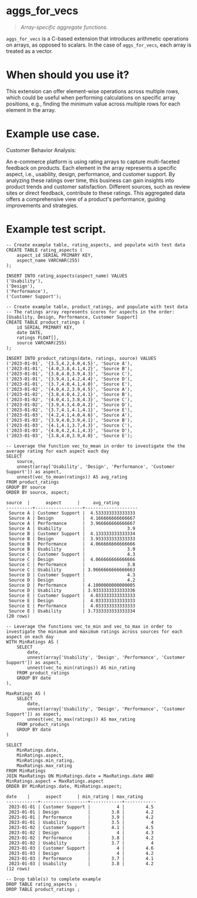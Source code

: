 # aggs_for_vecs
> *Array-specific aggregate functions.*

`aggs_for_vecs` is a C-based extension that introduces arithmetic operations on arrays, as opposed to scalars. In the case of `aggs_for_vecs`, each array is treated as a vector.


# When should you use it?
This extension can offer element-wise operations across multiple rows, which could be useful when performing calculations on specific array positions, e.g., finding the minimum value across multiple rows for each element in the array.


# Example use case.

Customer Behavior Analysis:

An e-commerce platform is using rating arrays to capture multi-faceted feedback on products. Each element in the array represents a specific aspect, i.e., usability, design, performance, and customer support. By analyzing these ratings over time, this business can gain insights into product trends and customer satisfaction. Different sources, such as review sites or direct feedback, contribute to these ratings. This aggregated data offers a comprehensive view of a product's performance, guiding improvements and strategies.


# Example test script.
```
-- Create example table, rating_aspects, and populate with test data
CREATE TABLE rating_aspects (
    aspect_id SERIAL PRIMARY KEY,
    aspect_name VARCHAR(255)
);

INSERT INTO rating_aspects(aspect_name) VALUES
('Usability'),
('Design'),
('Performance'),
('Customer Support');

-- Create example table, product_ratings, and populate with test data
-- The ratings array represents scores for aspects in the order: [Usability, Design, Performance, Customer Support]
CREATE TABLE product_ratings (
    id SERIAL PRIMARY KEY,
    date DATE,
    ratings FLOAT[],
    source VARCHAR(255)
);

INSERT INTO product_ratings(date, ratings, source) VALUES
('2023-01-01', '{3.5,4.2,4.0,4.5}', 'Source A'),
('2023-01-01', '{4.0,3.8,4.1,4.2}', 'Source B'),
('2023-01-01', '{3.8,4.0,3.9,4.3}', 'Source C'),
('2023-01-01', '{3.9,4.1,4.2,4.4}', 'Source D'),
('2023-01-01', '{3.7,4.0,4.1,4.0}', 'Source E'),
('2023-01-02', '{4.0,4.2,3.9,4.5}', 'Source A'),
('2023-01-02', '{3.8,4.0,4.2,4.1}', 'Source B'),
('2023-01-02', '{4.0,4.1,3.8,4.3}', 'Source C'),
('2023-01-02', '{3.9,4.3,4.0,4.2}', 'Source D'),
('2023-01-02', '{3.7,4.1,4.1,4.1}', 'Source E'),
('2023-01-03', '{4.2,4.1,4.0,4.6}', 'Source A'),
('2023-01-03', '{3.9,4.0,3.9,4.1}', 'Source B'),
('2023-01-03', '{4.1,4.1,3.7,4.3}', 'Source C'),
('2023-01-03', '{4.0,4.2,4.1,4.3}', 'Source D'),
('2023-01-03', '{3.8,4.0,3.9,4.0}', 'Source E');

-- Leverage the function vec_to_mean in order to investigate the the average rating for each aspect each day
SELECT 
    source,
    unnest(array['Usability', 'Design', 'Performance', 'Customer Support']) as aspect,
    unnest(vec_to_mean(ratings)) AS avg_rating
FROM product_ratings
GROUP BY source
ORDER BY source, aspect;

source  |      aspect      |     avg_rating
----------+------------------+--------------------
 Source A | Customer Support |  4.533333333333333
 Source A | Design           |  4.166666666666667
 Source A | Performance      |  3.966666666666667
 Source A | Usability        |                3.9
 Source B | Customer Support |  4.133333333333334
 Source B | Design           |  3.933333333333333
 Source B | Performance      |  4.066666666666666
 Source B | Usability        |                3.9
 Source C | Customer Support |                4.3
 Source C | Design           |  4.066666666666666
 Source C | Performance      |                3.8
 Source C | Usability        | 3.9666666666666663
 Source D | Customer Support |                4.3
 Source D | Design           |                4.2
 Source D | Performance      | 4.1000000000000005
 Source D | Usability        | 3.9333333333333336
 Source E | Customer Support |  4.033333333333333
 Source E | Design           |  4.033333333333333
 Source E | Performance      |  4.033333333333333
 Source E | Usability        | 3.7333333333333334
(20 rows)

-- Leverage the functions vec_to_min and vec_to_max in order to investigate the minimum and maximum ratings across sources for each aspect on each day
WITH MinRatings AS (
    SELECT 
        date,
        unnest(array['Usability', 'Design', 'Performance', 'Customer Support']) as aspect,
        unnest(vec_to_min(ratings)) AS min_rating
    FROM product_ratings
    GROUP BY date
),

MaxRatings AS (
    SELECT 
        date,
        unnest(array['Usability', 'Design', 'Performance', 'Customer Support']) as aspect,
        unnest(vec_to_max(ratings)) AS max_rating
    FROM product_ratings
    GROUP BY date
)

SELECT
    MinRatings.date,
    MinRatings.aspect,
    MinRatings.min_rating,
    MaxRatings.max_rating
FROM MinRatings
JOIN MaxRatings ON MinRatings.date = MaxRatings.date AND MinRatings.aspect = MaxRatings.aspect
ORDER BY MinRatings.date, MinRatings.aspect;

date    |      aspect      | min_rating | max_rating
------------+------------------+------------+------------
 2023-01-01 | Customer Support |          4 |        4.5
 2023-01-01 | Design           |        3.8 |        4.2
 2023-01-01 | Performance      |        3.9 |        4.2
 2023-01-01 | Usability        |        3.5 |          4
 2023-01-02 | Customer Support |        4.1 |        4.5
 2023-01-02 | Design           |          4 |        4.3
 2023-01-02 | Performance      |        3.8 |        4.2
 2023-01-02 | Usability        |        3.7 |          4
 2023-01-03 | Customer Support |          4 |        4.6
 2023-01-03 | Design           |          4 |        4.2
 2023-01-03 | Performance      |        3.7 |        4.1
 2023-01-03 | Usability        |        3.8 |        4.2
(12 rows)

-- Drop table(s) to complete example
DROP TABLE rating_aspects ;
DROP TABLE product_ratings ;
```
